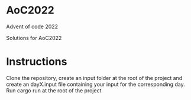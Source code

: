 # AoC2022

Advent of code 2022

Solutions for AoC2022

# Instructions

Clone the repository, create an input folder at the root of the project and
create an dayX.input file containing your input for the corresponding day. Run
cargo run at the root of the project
